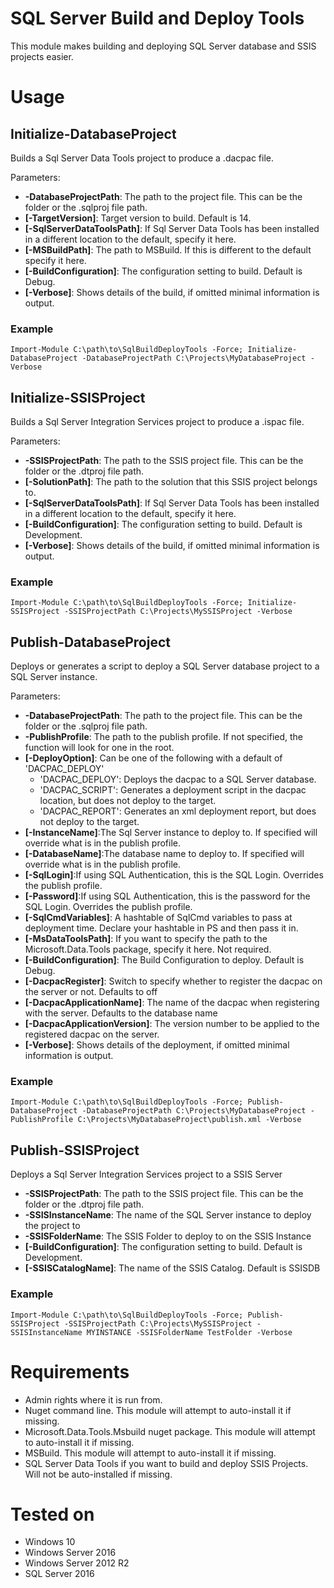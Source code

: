 # SQL Server Build and Deploy Tools
This module makes building and deploying SQL Server database and SSIS projects easier.

# Usage
## Initialize-DatabaseProject
Builds a Sql Server Data Tools project to produce a .dacpac file.

Parameters:
 * **-DatabaseProjectPath**: The path to the project file. This can be the folder or the .sqlproj file path.
 * **[-TargetVersion]**: Target version to build. Default is 14.
 * **[-SqlServerDataToolsPath]**: If Sql Server Data Tools has been installed in a different location to the default, specify it here.
 * **[-MSBuildPath]**: The path to MSBuild. If this is different to the default specify it here.
 * **[-BuildConfiguration]**: The configuration setting to build. Default is Debug.
 * **[-Verbose]**: Shows details of the build, if omitted minimal information is output.

### Example

`Import-Module C:\path\to\SqlBuildDeployTools -Force; Initialize-DatabaseProject -DatabaseProjectPath C:\Projects\MyDatabaseProject -Verbose`

## Initialize-SSISProject
Builds a Sql Server Integration Services project to produce a .ispac file.

Parameters:
 * **-SSISProjectPath**: The path to the SSIS project file. This can be the folder or the .dtproj file path.
 * **[-SolutionPath]**: The path to the solution that this SSIS project belongs to.
 * **[-SqlServerDataToolsPath]**: If Sql Server Data Tools has been installed in a different location to the default, specify it here.
 * **[-BuildConfiguration]**: The configuration setting to build. Default is Development.
 * **[-Verbose]**: Shows details of the build, if omitted minimal information is output.

### Example

`Import-Module C:\path\to\SqlBuildDeployTools -Force; Initialize-SSISProject -SSISProjectPath C:\Projects\MySSISProject -Verbose`

## Publish-DatabaseProject
Deploys or generates a script to deploy a SQL Server database project to a SQL Server instance.

Parameters:
 * **-DatabaseProjectPath**: The path to the project file. This can be the folder or the .sqlproj file path.
 * **-PublishProfile**: The path to the publish profile. If not specified, the function will look for one in the root.
 * **[-DeployOption]**: Can be one of the following with a default of 'DACPAC_DEPLOY'
    * 'DACPAC_DEPLOY': Deploys the dacpac to a SQL Server database.
    * 'DACPAC_SCRIPT': Generates a deployment script in the dacpac location, but  does not deploy to the target.
    * 'DACPAC_REPORT': Generates an xml deployment report, but does not deploy to the target.
 * **[-InstanceName]**:The Sql Server instance to deploy to. If specified will override what is in the publish profile.
 * **[-DatabaseName]**:The database name to deploy to. If specified will override what is in the publish profile.
 * **[-SqlLogin]**:If using SQL Authentication, this is the SQL Login. Overrides the publish profile.
 * **[-Password]**:If using SQL Authentication, this is the password for the SQL Login. Overrides the publish profile.
 * **[-SqlCmdVariables]**: A hashtable of SqlCmd variables to pass at deployment time. Declare your hashtable in PS and then pass it in.
 * **[-MsDataToolsPath]**: If you want to specify the path to the Microsoft.Data.Tools package, specify it here. Not required.
 * **[-BuildConfiguration]**: The Build Configuration  to deploy. Default is Debug.
 * **[-DacpacRegister]**: Switch to specify whether to register the dacpac on the server or not. Defaults to off
 * **[-DacpacApplicationName]**: The name of the dacpac when registering with the server. Defaults to the database name
 * **[-DacpacApplicationVersion]**: The version number to be applied to the registered dacpac on the server.
 * **[-Verbose]**: Shows details of the deployment, if omitted minimal information is output.

### Example

`Import-Module C:\path\to\SqlBuildDeployTools -Force; Publish-DatabaseProject -DatabaseProjectPath C:\Projects\MyDatabaseProject -PublishProfile C:\Projects\MyDatabaseProject\publish.xml -Verbose`

## Publish-SSISProject
Deploys a Sql Server Integration Services project to a SSIS Server

 * **-SSISProjectPath**: The path to the SSIS project file. This can be the folder or the .dtproj file path.
 * **-SSISInstanceName**: The name of the SQL Server instance to deploy the project to
 * **-SSISFolderName**: The SSIS Folder to deploy to on the SSIS Instance
 * **[-BuildConfiguration]**: The configuration setting to build. Default is Development.
 * **[-SSISCatalogName]**: The name of the SSIS Catalog. Default is SSISDB

### Example

`Import-Module C:\path\to\SqlBuildDeployTools -Force; Publish-SSISProject -SSISProjectPath C:\Projects\MySSISProject -SSISInstanceName MYINSTANCE -SSISFolderName TestFolder -Verbose`

# Requirements
 * Admin rights where it is run from.
 * Nuget command line. This module will attempt to auto-install it if missing.
 * Microsoft.Data.Tools.Msbuild nuget package. This module will attempt to auto-install it if missing.
 * MSBuild. This module will attempt to auto-install it if missing.
 * SQL Server Data Tools if you want to build and deploy SSIS Projects. Will not be auto-installed if missing.

# Tested on
 * Windows 10
 * Windows Server 2016
 * Windows Server 2012 R2
 * SQL Server 2016
